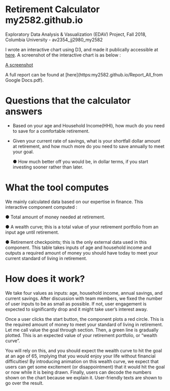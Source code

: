 # Retirement Calculator my2582.github.io
Exploratory Data Analysis & Vasualization (EDAV) Project, Fall 2018, Columbia University - av2354_jj2980_my2582

I wrote an interactive chart using D3, and made it publically accessible at [here](https://my2582.github.io). A screenshot of the interactive chart is as below :

[A screenshot](./Screenshot.png)


A full report can be found at [here](https:my2582.github.io/Report_All_from Google Docs.pdf).






# Questions that the calculator answers
- Based on your age and Household Income(HHI), how much do you need to save for a comfortable retirement.
  
- Given your current rate of savings, what is your shortfall dollar amount at retirement, and how much more do you need to save annually to meet your goal.
  
  ● How much better off you would be, in dollar terms, if you start investing sooner rather than later.
  

# What the tool computes
We mainly calculated data based on our expertise in finance. This interactive component computed :

  ● Total amount of money needed at retirement.
  
  ● A wealth curve; this is a total value of your retirement portfolio from an input age until retirement.
  
  ● Retirement checkpoints; this is the only external data used in this component. This table takes inputs of age and household income and outputs a required amount of money you should have today to meet your current standard of living in retirement.


# How does it work?
We take four values as inputs: age, household income, annual savings, and current savings. After discussion with team members, we fixed the number of user inputs to be as small as possible. If not, user engagement is expected to significantly drop and it might take user’s interest away.

Once a user clicks the start button, the component plots a red circle. This is the required amount of money to meet your standard of living in retirement. Let me call value the goal through section. Then, a green line is gradually plotted. This is an expected value of your retirement portfolio, or “wealth curve”.

You will rely on this, and you should expect the wealth curve to hit the goal at an age of 65, implying that you would enjoy your life without financial difficulties! By introducing animation on this wealth curve, we expect that users can get some excitement (or disappointment) that it would hit the goal or now while it is being drawn. Finally, users can decode the numbers shown on the chart because we explain it. User-friendly texts are shown to go over the result.
